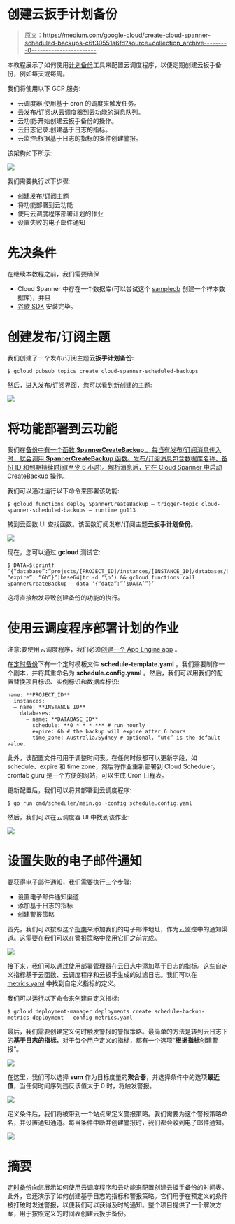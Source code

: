 # 创建云扳手计划备份

> 原文：<https://medium.com/google-cloud/create-cloud-spanner-scheduled-backups-c6f30551a6fd?source=collection_archive---------0----------------------->

本教程展示了如何使用[计划备份](https://github.com/cloudspannerecosystem/scheduled-backups)工具来配置云调度程序，以便定期创建云扳手备份，例如每天或每周。

我们将使用以下 GCP 服务:

*   云调度器:使用基于 cron 的调度来触发任务。
*   云发布/订阅:从云调度器到云功能的消息队列。
*   云功能:开始创建云扳手备份的操作。
*   云日志记录:创建基于日志的指标。
*   云监控:根据基于日志的指标的条件创建警报。

该架构如下所示:

![](img/74586c7082a3fd3f5fe58f401d383272.png)

我们需要执行以下步骤:

*   创建发布/订阅主题
*   将功能部署到云功能
*   使用云调度程序部署计划的作业
*   设置失败的电子邮件通知

# 先决条件

在继续本教程之前，我们需要确保

*   Cloud Spanner 中存在一个数据库(可以尝试这个 [sampledb](https://github.com/cloudspannerecosystem/sampledb) 创建一个样本数据库)，并且
*   [谷歌 SDK](https://cloud.google.com/sdk/install) 安装完毕。

# 创建发布/订阅主题

我们创建了一个发布/订阅主题**云扳手计划备份**:

```
$ gcloud pubsub topics create cloud-spanner-scheduled-backups
```

然后，进入发布/订阅界面，您可以看到新创建的主题:

![](img/9de007a55086989c0fe23022a0c1500a.png)

# 将功能部署到云功能

我们在[备份中有一个函数 **SpannerCreateBackup** 。每当有发布/订阅消息传入时，就会调用 **SpannerCreateBackup** 函数。发布/订阅消息包含数据库名称、备份 ID 和到期持续时间(至少 6 小时)。解析消息后，它在 Cloud Spanner 中启动 CreateBackup 操作。](https://github.com/cloudspannerecosystem/scheduled-backups/blob/master/backups.go)

我们可以通过运行以下命令来部署该功能:

```
$ gcloud functions deploy SpannerCreateBackup — trigger-topic cloud-spanner-scheduled-backups — runtime go113
```

转到云函数 UI 查找函数。该函数订阅发布/订阅主题**云扳手计划备份**。

![](img/f9d159386cb687b15046d3d39ac0d16a.png)

现在，您可以通过 **gcloud** 测试它:

```
$ DATA=$(printf ‘{“database”:”projects/[PROJECT_ID]/instances/[INSTANCE_ID]/databases/[DATABASE_ID]”, “expire”: “6h”}’|base64|tr -d ‘\n’) && gcloud functions call SpannerCreateBackup — data ‘{“data”:”’$DATA’”}’
```

这将直接触发导致创建备份的功能的执行。

# 使用云调度程序部署计划的作业

注意:要使用云调度程序，我们必须[创建一个 App Engine app](https://cloud.google.com/scheduler/docs#supported_regions) 。

在[定时备份](https://github.com/cloudspannerecosystem/scheduled-backups)下有一个定时模板文件 **schedule-template.yaml** 。我们需要制作一个副本，并将其重命名为 **schedule.config.yaml** 。然后，我们可以用我们的配置替换项目标识、实例标识和数据库标识:

```
name: **PROJECT_ID**
  instances:
  — name: **INSTANCE_ID**
    databases:
      — name: **DATABASE_ID**
        schedule: **0 * * * *** # run hourly
        expire: 6h # the backup will expire after 6 hours
        time_zone: Australia/Sydney # optional. “utc” is the default value.
```

此外，该配置文件可用于调整时间表。在任何时候都可以更新字段，如 schedule、expire 和 time zone，然后将作业重新部署到 Cloud Scheduler。crontab guru 是一个方便的网站，可以生成 Cron 日程表。

更新配置后，我们可以将其部署到云调度程序:

```
$ go run cmd/scheduler/main.go -config schedule.config.yaml
```

然后，我们可以在云调度器 UI 中找到该作业:

![](img/73bf146b96743ba8bc340f335acc7b47.png)

# 设置失败的电子邮件通知

要获得电子邮件通知，我们需要执行三个步骤:

*   设置电子邮件通知渠道
*   添加基于日志的指标
*   创建警报策略

首先，我们可以按照这个[指南](https://cloud.google.com/monitoring/support/notification-options#email)来添加我们的电子邮件地址，作为云监控中的通知渠道。这需要在我们可以在警报策略中使用它们之前完成。

![](img/d01ede9cb934a78946fa564b192e6bdf.png)

接下来，我们可以通过使用[部署管理器](https://cloud.google.com/deployment-manager/docs)在云日志中添加基于日志的指标。这些自定义指标基于云函数、云调度程序和云扳手生成的过滤日志。我们可以在 [metrics.yaml](https://github.com/cloudspannerecosystem/scheduled-backups/blob/master/metrics.yaml) 中找到自定义指标的定义。

我们可以运行以下命令来创建自定义指标:

```
$ gcloud deployment-manager deployments create schedule-backup-metrics-deployment — config metrics.yaml
```

最后，我们需要创建定义何时触发警报的警报策略。最简单的方法是转到云日志下的**基于日志的指标**，对于每个用户定义的指标，都有一个选项“**根据指标**创建警报”。

![](img/3a494bdd687361cf6c86486fcd31ab06.png)

在这里，我们可以选择 **sum** 作为目标度量的**聚合器**，并选择条件中的选项**最近值**，当任何时间序列违反该值大于 0 时，将触发警报。

![](img/4a2ea199bb1fb0401ce3a47c13436660.png)

定义条件后，我们将被带到一个站点来定义警报策略。我们需要为这个警报策略命名，并设置通知通道。每当条件中断并创建警报时，我们都会收到电子邮件通知。

![](img/ce15d97ffcb2480cc8353aee8df4413f.png)

# 摘要

[定时备份](https://github.com/cloudspannerecosystem/scheduled-backups)向您展示如何使用云调度程序和云功能来配置创建云扳手备份的时间表。此外，它还演示了如何创建基于日志的指标和警报策略。它们用于在预定义的条件被打破时发送警报，以便我们可以获得及时的通知。整个项目提供了一个解决方案，用于按照定义的时间表创建云扳手备份。
